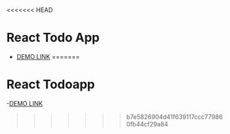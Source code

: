 <<<<<<< HEAD
# React Todo App
- [DEMO LINK](https://mikioooo.github.io/todo-app-project/)
=======
# React Todoapp

-[DEMO LINK](https://mikioooo.github.io/todo-app-project/)
>>>>>>> b7e5826904d41f639117ccc779860fb44cf29a84
